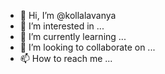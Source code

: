 - 👋 Hi, I’m @kollalavanya
- 👀 I’m interested in ...
- 🌱 I’m currently learning ...
- 💞️ I’m looking to collaborate on ...
- 📫 How to reach me ...

<!---
kollalavanya/kollalavanya is a ✨ special ✨ repository because its `README.md` (this file) appears on your GitHub profile.
You can click the Preview link to take a look at your changes.
--->
